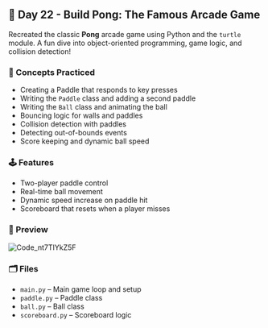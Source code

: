 ## 🚀 Day 22 - Build Pong: The Famous Arcade Game

Recreated the classic **Pong** arcade game using Python and the `turtle` module. A fun dive into object-oriented programming, game logic, and collision detection!

### 🧠 Concepts Practiced
- Creating a Paddle that responds to key presses
- Writing the `Paddle` class and adding a second paddle
- Writing the `Ball` class and animating the ball
- Bouncing logic for walls and paddles
- Collision detection with paddles
- Detecting out-of-bounds events
- Score keeping and dynamic ball speed

### 🕹️ Features
- Two-player paddle control  
- Real-time ball movement  
- Dynamic speed increase on paddle hit  
- Scoreboard that resets when a player misses  

### 📸 Preview
<!-- Add a screenshot or GIF here -->
![Code_nt7TIYkZ5F](https://github.com/user-attachments/assets/0104a44a-d240-4423-bcc6-d7670b560fe5)

### 🗂️ Files
- `main.py` – Main game loop and setup  
- `paddle.py` – Paddle class  
- `ball.py` – Ball class  
- `scoreboard.py` – Scoreboard logic
